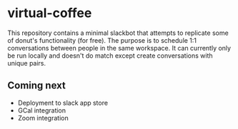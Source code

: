 # virtual-coffee

This repository contains a minimal slackbot that attempts to replicate some of donut's functionality (for free). The purpose is to schedule 1:1 conversations between people in the same workspace. It can currently only be run locally and doesn't do match except create conversations with unique pairs. 

## Coming next

- Deployment to slack app store
- GCal integration
- Zoom integration